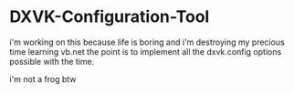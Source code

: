 # DXVK-Configuration-Tool

i'm working on this because life is boring and i'm destroying my precious time learning vb.net
the point is to implement all the dxvk.config options possible with the time.

i'm not a frog btw
